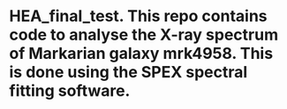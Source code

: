 # HEA_final_test. This repo contains code to analyse the X-ray spectrum of Markarian galaxy mrk4958. This is done using the SPEX spectral fitting software.
